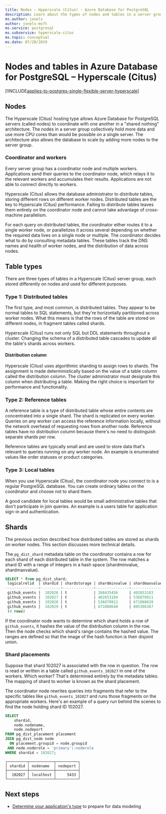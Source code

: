 ```yaml
---
title: Nodes – Hyperscale (Citus) - Azure Database for PostgreSQL
description: Learn about the types of nodes and tables in a server group in Azure Database for PostgreSQL.
ms.author: jonels
author: jonels-msft
ms.service: postgresql
ms.subservice: hyperscale-citus
ms.topic: conceptual
ms.date: 07/28/2019
---
```


# Nodes and tables in Azure Database for PostgreSQL – Hyperscale (Citus)

[!INCLUDE[applies-to-postgres-single-flexible-server-hyperscale](../includes/applies-to-postgresql-single-flexible-server-hyperscale.md)]

## Nodes

The Hyperscale (Citus) hosting type allows Azure Database for PostgreSQL
servers (called nodes) to coordinate with one another in a "shared nothing"
architecture. The nodes in a server group collectively hold more data and use
more CPU cores than would be possible on a single server. The architecture also
allows the database to scale by adding more nodes to the server group.

### Coordinator and workers

Every server group has a coordinator node and multiple workers. Applications
send their queries to the coordinator node, which relays it to the relevant
workers and accumulates their results. Applications are not able to connect
directly to workers.

Hyperscale (Citus) allows the database administrator to *distribute* tables,
storing different rows on different worker nodes. Distributed tables are the
key to Hyperscale (Citus) performance. Failing to distribute tables leaves them entirely
on the coordinator node and cannot take advantage of cross-machine parallelism.

For each query on distributed tables, the coordinator either routes it to a
single worker node, or parallelizes it across several depending on whether the
required data lives on a single node or multiple. The coordinator decides what
to do by consulting metadata tables. These tables track the DNS names and
health of worker nodes, and the distribution of data across nodes.

## Table types

There are three types of tables in a Hyperscale (Citus) server group, each
stored differently on nodes and used for different purposes.

### Type 1: Distributed tables

The first type, and most common, is distributed tables. They
appear to be normal tables to SQL statements, but they're horizontally
partitioned across worker nodes. What this means is that the rows
of the table are stored on different nodes, in fragment tables called
shards.

Hyperscale (Citus) runs not only SQL but DDL statements throughout a cluster.
Changing the schema of a distributed table cascades to update
all the table's shards across workers.

#### Distribution column

Hyperscale (Citus) uses algorithmic sharding to assign rows to shards. The assignment is made deterministically based on the value
of a table column called the distribution column. The cluster
administrator must designate this column when distributing a table.
Making the right choice is important for performance and functionality.

### Type 2: Reference tables

A reference table is a type of distributed table whose entire
contents are concentrated into a single shard. The shard is replicated on every worker. Queries on any worker can access the reference information locally, without the network overhead of requesting rows from another node. Reference tables have no distribution column
because there's no need to distinguish separate shards per row.

Reference tables are typically small and are used to store data that's
relevant to queries running on any worker node. An example is enumerated
values like order statuses or product categories.

### Type 3: Local tables

When you use Hyperscale (Citus), the coordinator node you connect to is a regular PostgreSQL database. You can create ordinary tables on the coordinator and choose not to shard them.

A good candidate for local tables would be small administrative tables that don't participate in join queries. An example is a users table for application sign-in and authentication.

## Shards

The previous section described how distributed tables are stored as shards on
worker nodes. This section discusses more technical details.

The `pg_dist_shard` metadata table on the coordinator contains a
row for each shard of each distributed table in the system. The row
matches a shard ID with a range of integers in a hash space
(shardminvalue, shardmaxvalue).

```sql
SELECT * from pg_dist_shard;
 logicalrelid  | shardid | shardstorage | shardminvalue | shardmaxvalue
---------------+---------+--------------+---------------+---------------
 github_events |  102026 | t            | 268435456     | 402653183
 github_events |  102027 | t            | 402653184     | 536870911
 github_events |  102028 | t            | 536870912     | 671088639
 github_events |  102029 | t            | 671088640     | 805306367
 (4 rows)
```

If the coordinator node wants to determine which shard holds a row of
`github_events`, it hashes the value of the distribution column in the
row. Then the node checks which shard\'s range contains the hashed value. The
ranges are defined so that the image of the hash function is their
disjoint union.

### Shard placements

Suppose that shard 102027 is associated with the row in question. The row
is read or written in a table called `github_events_102027` in one of
the workers. Which worker? That's determined entirely by the metadata
tables. The mapping of shard to worker is known as the shard placement.

The coordinator node
rewrites queries into fragments that refer to the specific tables
like `github_events_102027` and runs those fragments on the
appropriate workers. Here's an example of a query run behind the scenes to find the node holding shard ID 102027.

```sql
SELECT
    shardid,
    node.nodename,
    node.nodeport
FROM pg_dist_placement placement
JOIN pg_dist_node node
  ON placement.groupid = node.groupid
 AND node.noderole = 'primary'::noderole
WHERE shardid = 102027;
```

```output
┌─────────┬───────────┬──────────┐
│ shardid │ nodename  │ nodeport │
├─────────┼───────────┼──────────┤
│  102027 │ localhost │     5433 │
└─────────┴───────────┴──────────┘
```

## Next steps

- [Determine your application's type](howto-app-type.md) to prepare for data modeling
